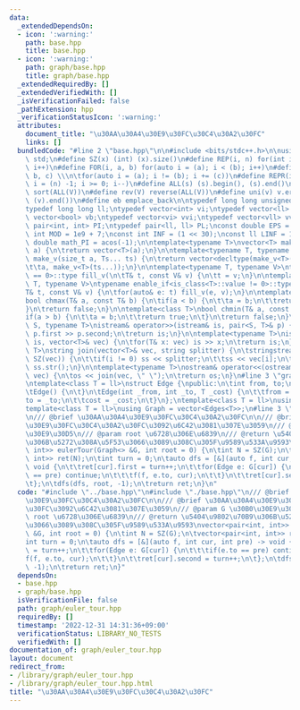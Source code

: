 ```yaml
---
data:
  _extendedDependsOn:
  - icon: ':warning:'
    path: base.hpp
    title: base.hpp
  - icon: ':warning:'
    path: graph/base.hpp
    title: graph/base.hpp
  _extendedRequiredBy: []
  _extendedVerifiedWith: []
  _isVerificationFailed: false
  _pathExtension: hpp
  _verificationStatusIcon: ':warning:'
  attributes:
    document_title: "\u30AA\u30A4\u30E9\u30FC\u30C4\u30A2\u30FC"
    links: []
  bundledCode: "#line 2 \"base.hpp\"\n\n#include <bits/stdc++.h>\n\nusing namespace\
    \ std;\n#define SZ(x) (int) (x).size()\n#define REP(i, n) for(int i = 0; i < (n);\
    \ i++)\n#define FOR(i, a, b) for(auto i = (a); i < (b); i++)\n#define For(i, a,\
    \ b, c) \\\n\tfor(auto i = (a); i != (b); i += (c))\n#define REPR(i, n) for(auto\
    \ i = (n) -1; i >= 0; i--)\n#define ALL(s) (s).begin(), (s).end()\n#define so(V)\
    \ sort(ALL(V))\n#define rev(V) reverse(ALL(V))\n#define uni(v) v.erase(unique(ALL(v)),\
    \ (v).end())\n#define eb emplace_back\n\ntypedef long long unsigned int llu;\n\
    typedef long long ll;\ntypedef vector<int> vi;\ntypedef vector<ll> vll;\ntypedef\
    \ vector<bool> vb;\ntypedef vector<vi> vvi;\ntypedef vector<vll> vvll;\ntypedef\
    \ pair<int, int> PI;\ntypedef pair<ll, ll> PL;\nconst double EPS = 1e-9;\nconst\
    \ int MOD = 1e9 + 7;\nconst int INF = (1 << 30);\nconst ll LINF = 1e18;\nconst\
    \ double math_PI = acos(-1);\n\ntemplate<typename T>\nvector<T> make_v(size_t\
    \ a) {\n\treturn vector<T>(a);\n}\n\ntemplate<typename T, typename... Ts>\nauto\
    \ make_v(size_t a, Ts... ts) {\n\treturn vector<decltype(make_v<T>(ts...))>(\n\
    \t\ta, make_v<T>(ts...));\n}\n\ntemplate<typename T, typename V>\ntypename enable_if<is_class<T>::value\
    \ == 0>::type fill_v(\n\tT& t, const V& v) {\n\tt = v;\n}\n\ntemplate<typename\
    \ T, typename V>\ntypename enable_if<is_class<T>::value != 0>::type fill_v(\n\t\
    T& t, const V& v) {\n\tfor(auto& e: t) fill_v(e, v);\n}\n\ntemplate<class T>\n\
    bool chmax(T& a, const T& b) {\n\tif(a < b) {\n\t\ta = b;\n\t\treturn true;\n\t\
    }\n\treturn false;\n}\n\ntemplate<class T>\nbool chmin(T& a, const T& b) {\n\t\
    if(a > b) {\n\t\ta = b;\n\t\treturn true;\n\t}\n\treturn false;\n}\n\ntemplate<typename\
    \ S, typename T>\nistream& operator>>(istream& is, pair<S, T>& p) {\n\tcin >>\
    \ p.first >> p.second;\n\treturn is;\n}\n\ntemplate<typename T>\nistream& operator>>(istream&\
    \ is, vector<T>& vec) {\n\tfor(T& x: vec) is >> x;\n\treturn is;\n}\n\ntemplate<typename\
    \ T>\nstring join(vector<T>& vec, string splitter) {\n\tstringstream ss;\n\tREP(i,\
    \ SZ(vec)) {\n\t\tif(i != 0) ss << splitter;\n\t\tss << vec[i];\n\t}\n\treturn\
    \ ss.str();\n}\n\ntemplate<typename T>\nostream& operator<<(ostream& os, vector<T>&\
    \ vec) {\n\tos << join(vec, \" \");\n\treturn os;\n}\n#line 3 \"graph/base.hpp\"\
    \ntemplate<class T = ll>\nstruct Edge {\npublic:\n\tint from, to;\n\tT cost;\n\
    \tEdge() {\n\t}\n\tEdge(int _from, int _to, T _cost) {\n\t\tfrom = _from;\n\t\t\
    to = _to;\n\t\tcost = _cost;\n\t}\n};\ntemplate<class T = ll>\nusing Edges = vector<Edge<T>>;\n\
    template<class T = ll>\nusing Graph = vector<Edges<T>>;\n#line 3 \"graph/euler_tour.hpp\"\
    \n/// @brief \u30AA\u30A4\u30E9\u30FC\u30C4\u30A2\u30FC\n\n/// @brief \u30AA\u30A4\
    \u30E9\u30FC\u30C4\u30A2\u30FC\u3092\u6C42\u3081\u307E\u3059\n/// @param G \u30B0\
    \u30E9\u30D5\n/// @param root \u6728\u306E\u6839\n/// @return \u5404\u9802\u70B9\
    \u306B\u5272\u308A\u5F53\u3066\u3089\u308C\u305F\u9589\u533A\u9593\nvector<pair<int,\
    \ int>> eulerTour(Graph<> &G, int root = 0) {\n\tint N = SZ(G);\n\tvector<pair<int,\
    \ int>> ret(N);\n\tint turn = 0;\n\tauto dfs = [&](auto f, int cur, int pre) ->\
    \ void {\n\t\tret[cur].first = turn++;\n\t\tfor(Edge e: G[cur]) {\n\t\t\tif(e.to\
    \ == pre) continue;\n\t\t\tf(f, e.to, cur);\n\t\t}\n\t\tret[cur].second = turn++;\n\
    \t};\n\tdfs(dfs, root, -1);\n\treturn ret;\n}\n"
  code: "#include \"../base.hpp\"\n#include \"./base.hpp\"\n/// @brief \u30AA\u30A4\
    \u30E9\u30FC\u30C4\u30A2\u30FC\n\n/// @brief \u30AA\u30A4\u30E9\u30FC\u30C4\u30A2\
    \u30FC\u3092\u6C42\u3081\u307E\u3059\n/// @param G \u30B0\u30E9\u30D5\n/// @param\
    \ root \u6728\u306E\u6839\n/// @return \u5404\u9802\u70B9\u306B\u5272\u308A\u5F53\
    \u3066\u3089\u308C\u305F\u9589\u533A\u9593\nvector<pair<int, int>> eulerTour(Graph<>\
    \ &G, int root = 0) {\n\tint N = SZ(G);\n\tvector<pair<int, int>> ret(N);\n\t\
    int turn = 0;\n\tauto dfs = [&](auto f, int cur, int pre) -> void {\n\t\tret[cur].first\
    \ = turn++;\n\t\tfor(Edge e: G[cur]) {\n\t\t\tif(e.to == pre) continue;\n\t\t\t\
    f(f, e.to, cur);\n\t\t}\n\t\tret[cur].second = turn++;\n\t};\n\tdfs(dfs, root,\
    \ -1);\n\treturn ret;\n}"
  dependsOn:
  - base.hpp
  - graph/base.hpp
  isVerificationFile: false
  path: graph/euler_tour.hpp
  requiredBy: []
  timestamp: '2022-12-31 14:31:36+09:00'
  verificationStatus: LIBRARY_NO_TESTS
  verifiedWith: []
documentation_of: graph/euler_tour.hpp
layout: document
redirect_from:
- /library/graph/euler_tour.hpp
- /library/graph/euler_tour.hpp.html
title: "\u30AA\u30A4\u30E9\u30FC\u30C4\u30A2\u30FC"
---
```


